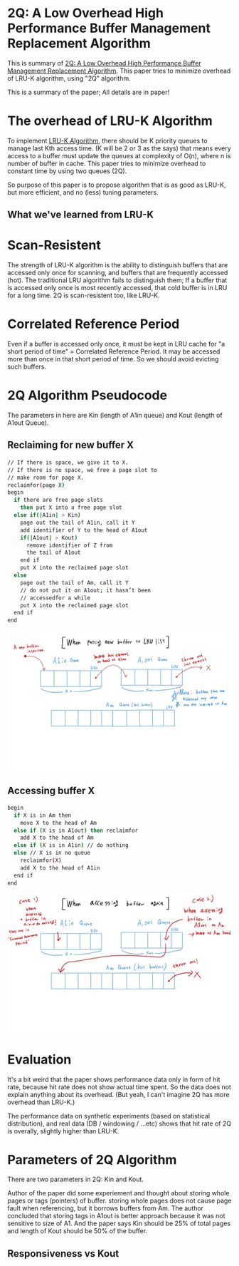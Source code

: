 # 2Q: A Low Overhead High Performance Buffer Management Replacement Algorithm

This is summary of [2Q: A Low Overhead High Performance Buffer Management Replacement Algorithm](https://dl.acm.org/doi/10.5555/645920.672996). This paper tries to minimize overhead of LRU-K algorithm, using "2Q" algorithm.  

This is a summary of the paper; All details are in paper!

# The overhead of LRU-K Algorithm

To implement [LRU-K Algorithm](https://github.com/hygoni/research-paper-summary/blob/main/Memory%20Management/Page%20Replacement%20Algorithm/LRU-K/summary.md), there should be K priority queues to manage last Kth access time. (K will be 2 or 3 as the says) that means every access to a buffer must update the queues at complexity of O(n), where n is number of buffer in cache. This paper tries to minimize overhead to constant time by using two queues (2Q).  

So purpose of this paper is to propose algorithm that is as good as LRU-K, but more efficient, and no (less) tuning parameters.  

## What we've learned from LRU-K

# Scan-Resistent
The strength of LRU-K algorithm is the ability to distinguish buffers that are accessed only once for scanning, and buffers that are frequently accessed (hot). The traditional LRU algorithm fails to distinguish them; If a buffer that is accessed only once is most recently accessed, that cold buffer is in LRU for a long time. 2Q is scan-resistent too, like LRU-K.

# Correlated Reference Period
Even if a buffer is accessed only once, it must be kept in LRU cache for "a short period of time" = Correlated Reference Period. It may be accessed more than once in that short period of time. So we should avoid evicting such buffers.  

# 2Q Algorithm Pseudocode

The parameters in here are Kin (length of A1in queue) and Kout (length of A1out Queue).

## Reclaiming for new buffer X
```bash
// If there is space, we give it to X.
// If there is no space, we free a page slot to
// make room for page X.
reclaimfor(page X)
begin
  if there are free page slots
    then put X into a free page slot
  else if(|A1in| > Kin)
    page out the tail of A1in, call it Y
    add identifier of Y to the head of A1out
    if(|A1out| > Kout)
      remove identifier of Z from
      the tail of A1out
    end if
    put X into the reclaimed page slot
  else
    page out the tail of Am, call it Y
    // do not put it on A1out; it hasn’t been
    // accessedfor a while
    put X into the reclaimed page slot
  end if
end
```
![new buffer](https://raw.githubusercontent.com/hygoni/research-paper-summary/main/Memory%20Management/Page%20Replacement%20Algorithm/2Q/2EFA8C20-546D-491A-82AA-7494F219C662.jpeg)  

## Accessing buffer X

```bash
begin
  if X is in Am then
    move X to the head of Am
  else if (X is in A1out) then reclaimfor
    add X to the head of Am
  else if (X is in A1in) // do nothing
  else // X is in no queue
    reclaimfor(X)
    add X to the head of A1in
  end if
end
```
![accessing buffer again](https://raw.githubusercontent.com/hygoni/research-paper-summary/main/Memory%20Management/Page%20Replacement%20Algorithm/2Q/4E8DF802-56F1-44D6-A35D-2E29019632C8.jpeg)  

# Evaluation

It's a bit weird that the paper shows performance data only in form of hit rate, because hit rate does not show actual time spent. So the data does not explain anything about its overhead. (But yeah, I can't imagine 2Q has more overhead than LRU-K.)  

The performance data on synthetic experiments (based on statistical distribution), and real data (DB / windowing / ...etc) shows that hit rate of 2Q is overally, slightly higher than LRU-K.  

# Parameters of 2Q Algorithm

There are two parameters in 2Q: Kin and Kout.  

Author of the paper did some experiement and thought about storing whole pages or tags (pointers) of buffer. storing whole pages does not cause page fault when referencing, but it borrows buffers from Am. The author concluded that storing tags in A1out is better approach because it was not sensitive to size of A1. And the paper says Kin should be 25% of total pages and length of Kout should be 50% of the buffer.  

## Responsiveness vs Kout
